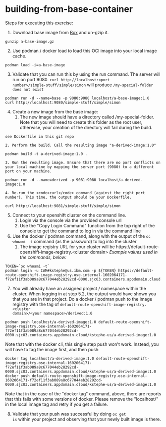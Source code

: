 # building-from-base-container

Steps for executing this exercise:
1.  Download base image from [Box](https://ibm.webex.com/ibm/url.php?frompanel=false&gourl=https%3A%2F%2Fibm.box.com%2Fs%2Fl7wanilt7k9fcjcw0s04pik8ljyi7oig) and un-gzip it.
```
gunzip a-base-image.gz
```
2.  Use podman / docker load to load this OCI image into your local image cache.
```
podman load -i=a-base-image
```
3.  Validate that you can run this by using the run command. The server will run on port 9080. <code>curl http://localhost:<port number\>/simple-stuff/simple/simon</code> will produce <code>/my-special-folder does not exist</code>
```
podman run -d --name=base -p 9080:9080 localhost/a-base-image:1.0
curl http://localhost:9080/simple-stuff/simple/simon
```
4.  Create a new image from the base image:
    1. The new image should have a directory called /my-special-folder. Note that you will need to create this folder as the root user, otherwise, your creation of the directory will fail during the build.
```
see Dockerfile in this git repo
```
    2. Perform the build. Call the resulting image "a-derived-image:1.0"
```
podman build -t a-derived-image:1.0 .
```
    3. Run the resulting image. Ensure that there are no port conflicts on your local machine by mapping the server port (9080) to a different port on your machine.
```
podman run -d --name=derived -p 9081:9080 localhost/a-derived-image:1.0
```
    4. Re-run the <code>curl</code> command (against the right port number). This time, the output should be your Dockerfile.
```
curl http://localhost:9081/simple-stuff/simple/simon
```
5.  Connect to your openshift cluster on the command line.
    1.  Login via the console via the provided console url
    2.  Use the "Copy Login Command" function from the top right of the console to get the command to log in via the command line
6.  Use the docker / podman command, along with the output of the <code>oc whoami -t</code> command (as the password) to log into the cluster
    1.  The image registry URL for your cluster will be https://default-route-openshift-image-registry.<cluster domain\>
*Example values used in the commands, below:*
```
TOKEN=`oc whoami -t`
podman login -u IAM#kstephe@us.ibm.com -p ${TOKEN} https://default-route-openshift-image-registry.ose-internal-1602064171-f72ef11f3ab089a8c677044eb28292cd-0000.sjc03.containers.appdomain.cloud
```
7.  You will already have an assigned project / namespace within the cluster. When logging in at step 5.2, the output would have shown you that you are in that project. Do a docker / podman push to the image registry with the tag of <code>default-route-openshift-image-registry.<cluster domain\>/<your namespace\>/derived:1.0</code>
```
podman push localhost/a-derived-image:1.0 default-route-openshift-image-registry.ose-internal-1602064171-f72ef11f3ab089a8c677044eb28292cd-0000.sjc03.containers.appdomain.cloud/kstephe-us/a-derived-image:1.0
```
Note that with the docker cli, this single step push won't work. Instead, you will have to tag the image first, and then push:
```
docker tag localhost/a-derived-image:1.0 default-route-openshift-image-registry.ose-internal-1602064171-f72ef11f3ab089a8c677044eb28292cd-0000.sjc03.containers.appdomain.cloud/kstephe-us/a-derived-image:1.0
docker push default-route-openshift-image-registry.ose-internal-1602064171-f72ef11f3ab089a8c677044eb28292cd-0000.sjc03.containers.appdomain.cloud/kstephe-us/a-derived-image:1.0
```
Note that in the case of the "docker tag" command, above, there are reports that this fails with some versions of docker. Please remove the "localhost/" in the local image tag and retry if you get a failure.
    
8.  Validate that your push was successful by doing <code>oc get is</code> within your project and observing that your newly built image is there.
